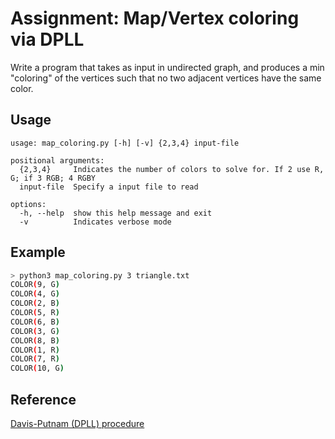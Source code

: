 # Assignment: Map/Vertex coloring via DPLL
Write a program that takes as input in undirected graph, and produces a min "coloring" of the vertices such that no two adjacent vertices have the same color.

## Usage
```
usage: map_coloring.py [-h] [-v] {2,3,4} input-file

positional arguments:
  {2,3,4}     Indicates the number of colors to solve for. If 2 use R, G; if 3 RGB; 4 RGBY
  input-file  Specify a input file to read

options:
  -h, --help  show this help message and exit
  -v          Indicates verbose mode
```

## Example
``` bash
> python3 map_coloring.py 3 triangle.txt
COLOR(9, G)
COLOR(4, G)
COLOR(2, B)
COLOR(5, R)
COLOR(6, B)
COLOR(3, G)
COLOR(8, B)
COLOR(1, R)
COLOR(7, R)
COLOR(10, G)
```

## Reference
[Davis-Putnam (DPLL) procedure](https://cs.nyu.edu/~davise/ai/dp.txt)